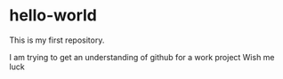 # hello-world
This is my first repository. 

I am trying to get an understanding of github for a work project
Wish me luck
